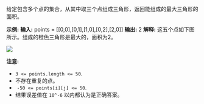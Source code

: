 给定包含多个点的集合，从其中取三个点组成三角形，返回能组成的最大三角形的面积。

**示例:**
**输入:** points = \[\[0,0\],\[0,1\],\[1,0\],\[0,2\],\[2,0\]\]
**输出:** 2
**解释:** 
这五个点如下图所示。组成的橙色三角形是最大的，面积为2。

![](https://s3-lc-upload.s3.amazonaws.com/uploads/2018/04/04/1027.png)

**注意:**

*   `3 <= points.length <= 50`.
*   不存在重复的点。
*    `-50 <= points[i][j] <= 50`.
*   结果误差值在 `10^-6` 以内都认为是正确答案。